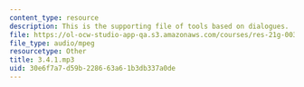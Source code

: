 ```yaml
---
content_type: resource
description: This is the supporting file of tools based on dialogues.
file: https://ol-ocw-studio-app-qa.s3.amazonaws.com/courses/res-21g-003-learning-chinese-a-foundation-course-in-mandarin-spring-2011/30e6f7a7d59b228663a61b3db337a0de_3.4.1.mp3
file_type: audio/mpeg
resourcetype: Other
title: 3.4.1.mp3
uid: 30e6f7a7-d59b-2286-63a6-1b3db337a0de
---
```

